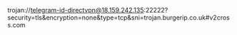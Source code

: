 trojan://telegram-id-directvpn@18.159.242.135:22222?security=tls&encryption=none&type=tcp&sni=trojan.burgerip.co.uk#v2cross.com